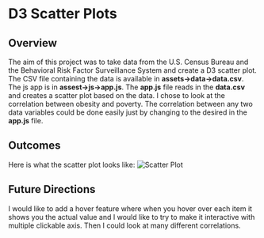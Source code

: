 # D3 Scatter Plots
## Overview
The aim of this project was to take data from the U.S. Census Bureau and the Behavioral Risk Factor Surveillance System and create a D3 scatter plot. The CSV file containing the data is available in **assets->data->data.csv**. The js app is in **assest->js->app.js**. The **app.js** file reads in the **data.csv** and creates a scatter plot based on the data. I chose to look at the correlation between obesity and poverty. The correlation between any two data variables could be done easily just by changing to the desired in the **app.js** file. 
## Outcomes
Here is what the scatter plot looks like:
![Scatter Plot](scatter_plot.png)

## Future Directions
I would like to add a hover feature where when you hover over each item it shows you the actual value and I would like to try to make it interactive with multiple clickable axis. Then I could look at many different correlations.
